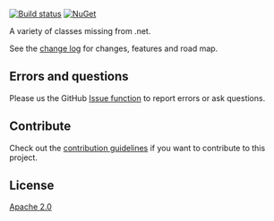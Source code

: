 [![Build status](https://ci.appveyor.com/api/projects/status/bekc01eq7d2e2kdm?svg=true)](https://ci.appveyor.com/project/danielscherzer/zenseless-patterns)
[![NuGet](https://img.shields.io/nuget/v/Zenseless.Patterns.svg)](https://www.nuget.org/packages/Zenseless.Patterns/)

A variety of classes missing from .net.

See the [change log](CHANGELOG.md) for changes, features and road map.

## Errors and questions
Please us the GitHub [Issue function](https://github.com/danielscherzer/Zenseless.Patterns/issues/new) to report errors or ask questions.
## Contribute
Check out the [contribution guidelines](CONTRIBUTING.md) if you want to contribute to this project.

## License
[Apache 2.0](http://www.apache.org/licenses/LICENSE-2.0)